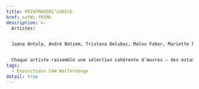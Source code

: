 ```yaml
---
title: PRINTMAKERS’CHOICE
href: sxYWi-fRXMo
description: >-
  Artistes: 


  Jaana Antola, André Botzem, Tristana Delubac, Malou Faber, Mariette Flener,                                             Danielle Grosbusch, Robert Hall, Diane Jodes, Serge Koch, Asta Kulikauskaité,                                        Christiane Linden, Isabelle Lutz, Pierre Emile Moulin, Nathalie Noé Adam,                                                       Andrée Philippart, Yvonne Rodesch, Franz Ruf, Marie-Pierre Speltz, Yvonne Simon,                                             Pit Wagner, Anneke Walch, Désirée Wickler


  Chaque artiste rassemble une sélection cohérente d’œuvres – des estampes créés comme une série en quelques mois, ou des œuvres indépendantes qui documentent une évolution artistique sur plusieurs années.
tags:
  - Expositions CAW Walferdange
detail: true
---
```

